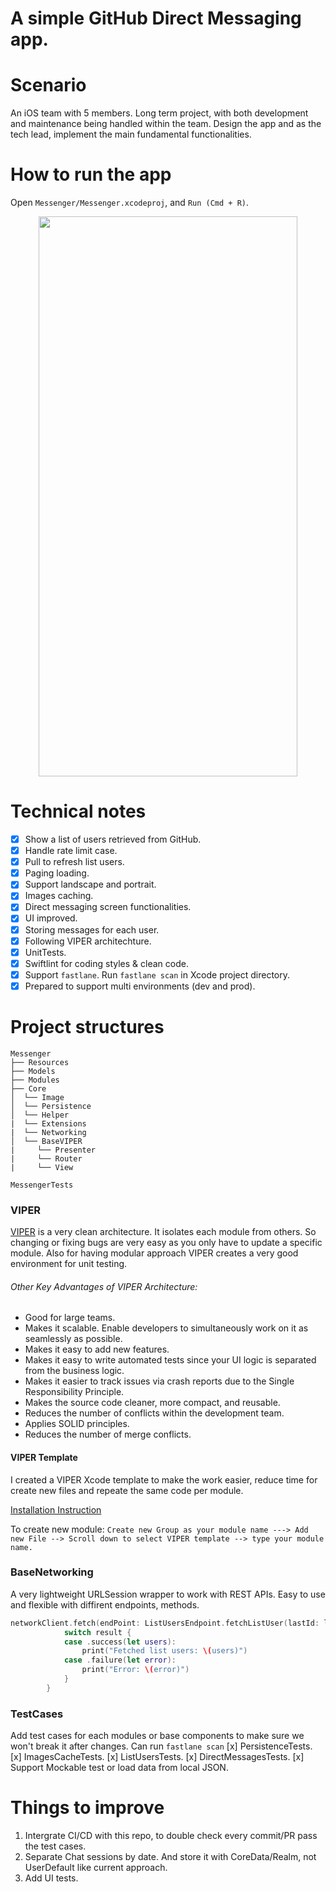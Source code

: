# A simple GitHub Direct Messaging app.

# Scenario

An iOS team with 5 members. Long term project, with both development and maintenance being handled within the team. Design the app and as the tech lead, implement the main fundamental functionalities.

# How to run the app

Open `Messenger/Messenger.xcodeproj`, and `Run (Cmd + R)`.

<p align="center">
  <img width="414" height="896" src="GithubDemo.gif"/>
</p>
 

# Technical notes

- [x] Show a list of users retrieved from GitHub.
- [x] Handle rate limit case.
- [x] Pull to refresh list users.
- [x] Paging loading.
- [x] Support landscape and portrait.
- [x] Images caching.
- [x] Direct messaging screen functionalities.
- [x] UI improved.
- [x] Storing messages for each user.
- [x] Following VIPER architechture.
- [x] UnitTests.
- [x] Swiftlint for coding styles & clean code.
- [x] Support `fastlane`. Run `fastlane scan` in Xcode project directory.
- [x] Prepared to support multi environments (dev and prod).

# Project structures
```
Messenger
├── Resources
├── Models
├── Modules
├── Core
│  └── Image
│  └── Persistence
│  └── Helper
|  └── Extensions
|  └── Networking
│  └── BaseVIPER
|     └── Presenter
|     └── Router
|     └── View

MessengerTests
```

### VIPER
[VIPER](https://medium.com/@smalam119/viper-design-pattern-for-ios-application-development-7a9703902af6) is a very clean architecture. It isolates each module from others. So changing or fixing bugs are very easy as you only have to update a specific module. Also for having modular approach VIPER creates a very good environment for unit testing.
###### Other Key Advantages of VIPER Architecture:
- Good for large teams.
- Makes it scalable. Enable developers to simultaneously work on it as seamlessly as possible.
- Makes it easy to add new features.
- Makes it easy to write automated tests since your UI logic is separated from the business logic.
- Makes it easier to track issues via crash reports due to the Single Responsibility Principle.
- Makes the source code cleaner, more compact, and reusable.
- Reduces the number of conflicts within the development team.
- Applies SOLID principles.
- Reduces the number of merge conflicts.

#### VIPER Template
I created a VIPER Xcode template to make the work easier, reduce time for create new files and repeate the same code per module.

[Installation Instruction](https://github.com/m-rec/524ad38f766143bd5e1f804e231ba7a3b8877ce6/tree/master/XCode%20Templates)

To create new module: `Create new Group as your module name ---> Add new File --> Scroll down to select VIPER template --> type your module name.`

### BaseNetworking
A very lightweight URLSession wrapper to work with REST APIs. Easy to use and flexible with diffirent endpoints, methods.

```swift
networkClient.fetch(endPoint: ListUsersEndpoint.fetchListUser(lastId: lastId), type: [User].self) { (result) in
            switch result {
            case .success(let users):
                print("Fetched list users: \(users)")
            case .failure(let error):
                print("Error: \(error)")
            }
        }
```

### TestCases

Add test cases for each modules or base components to make sure we won't break it after changes. Can run `fastlane scan` 
[x] PersistenceTests.
[x] ImagesCacheTests.
[x] ListUsersTests.
[x] DirectMessagesTests.
[x] Support Mockable test or load data from local JSON.

# Things to improve
1. Intergrate CI/CD with this repo, to double check every commit/PR pass the test cases.
2. Separate Chat sessions by date. And store it with CoreData/Realm, not UserDefault like current approach.
3. Add UI tests.

